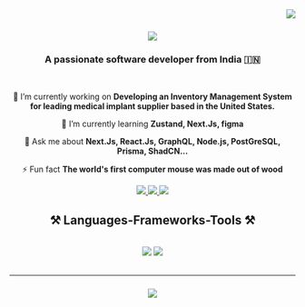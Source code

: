 <img align="right" src="https://visitor-badge.laobi.icu/badge?page_id=PuneetKandpal.PuneetKandpal" />

<h1 align="center">
    <img src="https://readme-typing-svg.herokuapp.com/?font=Righteous&size=35&center=true&vCenter=true&width=500&height=70&duration=4000&lines=Hi+There!+👋;+I'm+Puneet+Kandpal!;" />
</h1>

<h3 align="center">A passionate software developer from India 🇮🇳</h3>

<br/>

<div align="center">
 
 🔭 I’m currently working on **Developing an Inventory Management System for leading medical implant supplier based in the United States.**
 
 🌱 I’m currently learning **Zustand, Next.Js, figma**

 💬 Ask me about **Next.Js, React.Js, GraphQL, Node.js, PostGreSQL, Prisma, ShadCN...**

 ⚡ Fun fact **The world's first computer mouse was made out of wood**
 
 </div>

 <div align="center"> 
  <a href="mailto:puneetkandpal1@gmail.com">
    <img src="https://img.shields.io/badge/Gmail-333333?style=for-the-badge&logo=gmail&logoColor=red" />
  </a>
  <a href="https://www.linkedin.com/in/puneetkandpal" target="_blank">
    <img src="https://img.shields.io/badge/LinkedIn-0077B5?style=for-the-badge&logo=linkedin&logoColor=white" target="_blank" />
  </a>
  <a href="" target="_blank">
     <img src="https://img.shields.io/badge/Portfolio-FF5722?style=for-the-badge&logo=todoist&logoColor=white" target="_blank" /> <!-- sqlite, safari, google-chrome are other good icon options -->
  </a>
</div>

<h2 align="center">⚒️ Languages-Frameworks-Tools ⚒️</h2>
<br/>
<div align="center">
    <img src="https://skillicons.dev/icons?i=react,nextjs,mui,html,css,vscode,github,tailwind,git,bash,cs,linux" />
    <img src="https://skillicons.dev/icons?i=nodejs,javascript,typescript,express,mongodb,mysql,postgres,discord,graphql,hibernate,sqlite,vite,md,redux" /><br>
</div>

<br/>
<hr/>


<h3 align="center">
    <img src="https://readme-typing-svg.herokuapp.com/?font=Righteous&size=25&center=true&vCenter=true&width=500&height=70&duration=4000&lines=Thanks+for+visiting!+✌️;+Shoot+me+a+message+on+Linkedin!;I'm+always+down+to+collab+on+exciting+Projects:)">
</h3>

<br/>


